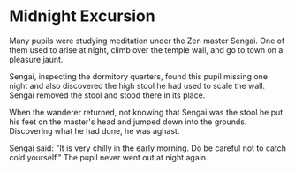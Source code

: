 # Midnight Excursion

Many pupils were studying meditation under the Zen master Sengai. One of them used to arise at night, climb over the temple wall, and go to town on a pleasure jaunt.

Sengai, inspecting the dormitory quarters, found this pupil missing one night and also discovered the high stool he had used to scale the wall. Sengai removed the stool and stood there in its place.

When the wanderer returned, not knowing that Sengai was the stool he put his feet on the master's head and jumped down into the grounds. Discovering what he had done, he was aghast.

Sengai said: "It is very chilly in the early morning. Do be careful not to catch cold yourself." The pupil never went out at night again.
